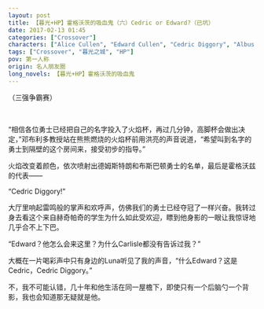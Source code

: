 ```yaml
---
layout: post
title: 【暮光+HP】霍格沃茨的吸血鬼（六）Cedric or Edward?（已坑）
date: 2017-02-13 01:45
categories: ["Crossover"]
characters: ["Alice Cullen", "Edward Cullen", "Cedric Diggory", "Albus Dumbledore"]
tags: ["Crossover", "暮光之城", "HP"]
pov: 第一人称
origin: 名人朋友圈
long_novels: 【暮光+HP】霍格沃茨的吸血鬼
---
```


（三强争霸赛）

<br>

“相信各位勇士已经把自己的名字投入了火焰杯，再过几分钟，高脚杯会做出决定，”邓布利多教授站在熊熊燃烧的火焰杯前用洪亮的声音说道，“希望叫到名字的勇士到隔壁的这个房间来，接受初步的指导。”

火焰改变着颜色，依次喷射出德姆斯特朗和布斯巴顿勇士的名单，最后是霍格沃兹的代表——

“Cedric Diggory!”

大厅里响起雷鸣般的掌声和欢呼声，仿佛我们的勇士已经夺冠了一样兴奋。我转过身去看这个来自赫奇帕奇的学生为什么如此受欢迎，瞟到他身影的一眼让我惊讶地几乎合不上下巴。

“Edward？他怎么会来这里？为什么Carlisle都没有告诉过我？”

大概在一片喝彩声中只有身边的Luna听见了我的声音，“什么Edward？这是Cedric，Cedric Diggory。”

不，我不可能认错，几十年和他生活在同一屋檐下，即使只有一个后脑勺一个背影，我也会知道那无疑就是他。
